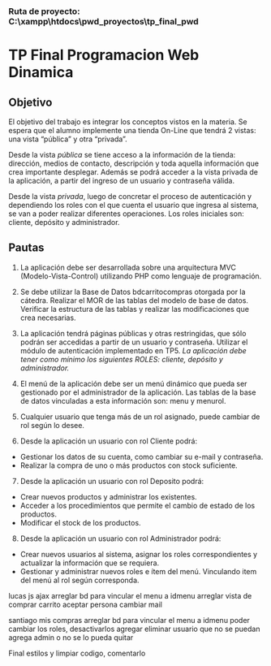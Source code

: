 ### Ruta de proyecto: C:\xampp\htdocs\pwd_proyectos\tp_final_pwd

# TP Final Programacion Web Dinamica

## Objetivo
El objetivo del trabajo es integrar
los conceptos vistos en la materia. Se espera que el alumno implemente una tienda On-Line que tendrá 2 vistas:
una vista “pública” y otra “privada”.

Desde la vista *pública* se tiene acceso a la información de la tienda: dirección, medios
de contacto, descripción y toda aquella información que crea importante desplegar.
Además se podrá acceder a la vista privada de la aplicación, a partir del ingreso de un
usuario y contraseña válida.

Desde la vista *privada*, luego de concretar el proceso de autenticación y dependiendo los
roles con el que cuenta el usuario que ingresa al sistema, se van a poder realizar
diferentes operaciones. Los roles iniciales son: cliente, depósito y administrador.

## Pautas

1. La aplicación debe ser desarrollada sobre una arquitectura MVC (Modelo-Vista-Control) utilizando PHP como lenguaje de programación. 

2. Se debe utilizar la Base de Datos bdcarritocompras otorgada por la cátedra.
Realizar el MOR de las tablas del modelo de base de datos.
Verificar la estructura de las tablas y realizar las modificaciones que crea necesarias.

3. La aplicación tendrá páginas públicas y otras restringidas, que sólo podrán ser accedidas a partir de un usuario y contraseña. Utilizar el módulo de autenticación implementado en TP5.
*La aplicación debe tener como mínimo los siguientes*
*ROLES: cliente, depósito y administrador.*

4. El menú de la aplicación debe ser un menú dinámico que pueda ser gestionado por el administrador de la aplicación. Las tablas de la base de datos vinculadas a esta información son: menu y menurol.

5. Cualquier usuario que tenga más de un rol asignado, puede cambiar de rol según lo desee.

6. Desde la aplicación un usuario con rol Cliente podrá:
 - Gestionar los datos de su cuenta, como cambiar su e-mail y contraseña.
 - Realizar la compra de uno o más productos con stock suficiente.

7. Desde la aplicación un usuario con rol Deposito podrá:
 - Crear nuevos productos y administrar los existentes.
 - Acceder a los procedimientos que permite el cambio de estado de los productos.
 - Modificar el stock de los productos.

8. Desde la aplicación un usuario con rol Administrador podrá:
 - Crear nuevos usuarios al sistema, asignar los roles correspondientes y actualizar la información que se requiera.
 - Gestionar y administrar nuevos roles e ítem del menú. Vinculando item del menú al rol según corresponda.





lucas
js
ajax
arreglar bd para vincular el menu a idmenu
arreglar vista de comprar carrito aceptar
persona cambiar mail


santiago
mis compras
arreglar bd para vincular el menu a idmenu
poder cambiar los roles, desactivarlos
agregar eliminar usuario
que no se puedan agrega admin o no se lo pueda quitar



Final
estilos y limpiar codigo, comentarlo